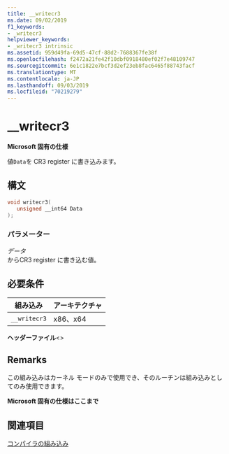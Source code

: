 ```yaml
---
title: __writecr3
ms.date: 09/02/2019
f1_keywords:
- _writecr3
helpviewer_keywords:
- _writecr3 intrinsic
ms.assetid: 959d49fa-69d5-47cf-88d2-7688367fe38f
ms.openlocfilehash: f2472a21fe42f10dbf0918480ef02f7e48109747
ms.sourcegitcommit: 6e1c1822e7bcf3d2ef23eb8fac6465f88743facf
ms.translationtype: MT
ms.contentlocale: ja-JP
ms.lasthandoff: 09/03/2019
ms.locfileid: "70219279"
---
```

# <a name="__writecr3"></a>__writecr3

**Microsoft 固有の仕様**

値`Data`を CR3 register に書き込みます。

## <a name="syntax"></a>構文

```C
void writecr3(
   unsigned __int64 Data
);
```

### <a name="parameters"></a>パラメーター

*データ*\
からCR3 register に書き込む値。

## <a name="requirements"></a>必要条件

|組み込み|アーキテクチャ|
|---------------|------------------|
|`__writecr3`|x86、x64|

**ヘッダーファイル**\<>

## <a name="remarks"></a>Remarks

この組み込みはカーネル モードのみで使用でき、そのルーチンは組み込みとしてのみ使用できます。

**Microsoft 固有の仕様はここまで**

## <a name="see-also"></a>関連項目

[コンパイラの組み込み](../intrinsics/compiler-intrinsics.md)

